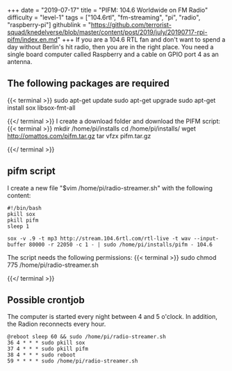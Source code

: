+++
date = "2019-07-17"
title = "PIFM: 104.6 Worldwide on FM Radio"
difficulty = "level-1"
tags = ["104.6rtl", "fm-streaming", "pi", "radio", "raspberry-pi"]
githublink = "https://github.com/terrorist-squad/knedelverse/blob/master/content/post/2019/july/20190717-rpi-pifm/index.en.md"
+++
If you are a 104.6 RTL fan and don't want to spend a day without Berlin's hit radio, then you are in the right place. You need a single board computer called Raspberry and a cable on GPIO port 4 as an antenna.
## The following packages are required

{{< terminal >}}
sudo apt-get update
sudo apt-get upgrade
sudo apt-get install sox libsox-fmt-all

{{</ terminal >}}
I create a download folder and download the PIFM script:
{{< terminal >}}
mkdir /home/pi/installs
cd /home/pi/installs/
wget http://omattos.com/pifm.tar.gz
tar vfzx pifm.tar.gz

{{</ terminal >}}

## pifm script
I create a new file "$vim /home/pi/radio-streamer.sh" with the following content:
```
#!/bin/bash 
pkill sox 
pkill pifm 
sleep 1 

sox -v .9 -t mp3 http://stream.104.6rtl.com/rtl-live -t wav --input-buffer 80000 -r 22050 -c 1 - | sudo /home/pi/installs/pifm - 104.6

```
The script needs the following permissions:
{{< terminal >}}
sudo chmod 775 /home/pi/radio-streamer.sh

{{</ terminal >}}

## Possible crontjob
The computer is started every night between 4 and 5 o'clock. In addition, the Radion reconnects every hour.
```
@reboot sleep 60 && sudo /home/pi/radio-streamer.sh 
36 4 * * * sudo pkill sox 
37 4 * * * sudo pkill pifm 
38 4 * * * sudo reboot 
59 * * * * sudo /home/pi/radio-streamer.sh

```
